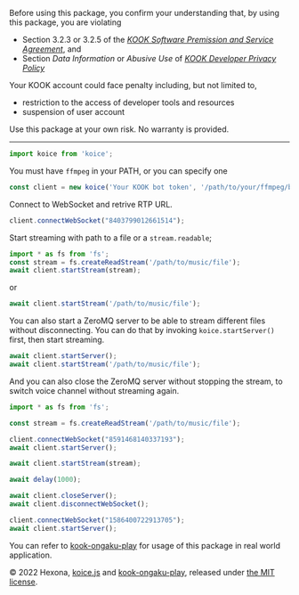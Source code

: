 Before using this package, you confirm your understanding that, by using this package, you are violating 
- Section 3.2.3 or 3.2.5 of the [*KOOK Software Premission and Service Agreement*](https://www.kookapp.cn/protocol.html), and
- Section *Data Information* or *Abusive Use* of [*KOOK Developer Privacy Policy*](https://developer.kookapp.cn/doc/privacy)

Your KOOK account could face penalty including, but not limited to, 
- restriction to the access of developer tools and resources
- suspension of user account

Use this package at your own risk. No warranty is provided.

---

```typescript
import koice from 'koice';
```

You must have `ffmpeg` in your PATH, or you can specify one

```typescript
const client = new koice('Your KOOK bot token', '/path/to/your/ffmpeg/binary');
```

Connect to WebSocket and retrive RTP URL.

```typescript
client.connectWebSocket("8403799012661514");
```

Start streaming with path to a file or a `stream.readable`;

```typescript
import * as fs from 'fs';
const stream = fs.createReadStream('/path/to/music/file');
await client.startStream(stream);
```

or 

```typescript
await client.startStream('/path/to/music/file');
```

You can also start a ZeroMQ server to be able to stream different files without disconnecting. You can do that by invoking `koice.startServer()` first, then start streaming.

```typescript
await client.startServer();
await client.startStream('/path/to/music/file');
```

And you can also close the ZeroMQ server without stopping the stream, to switch voice channel without streaming again.

```typescript
import * as fs from 'fs';

const stream = fs.createReadStream('/path/to/music/file');

client.connectWebSocket("8591468140337193");
await client.startServer();

await client.startStream(stream);

await delay(1000);

await client.closeServer();
await client.disconnectWebSocket();

client.connectWebSocket("1586400722913705");
await client.startServer();
```

You can refer to [kook-ongaku-play](https://github.com/Hexona69/kook-ongaku-play) for usage of this package in real world application.



© 2022 Hexona, [koice.js](https://github.com/Hexona69/koice.js) and [kook-ongaku-play](https://github.com/Hexona69/kook-ongaku-play), released under [the MIT license](https://github.com/Hexona69/koice.js/blob/main/LICENSE).